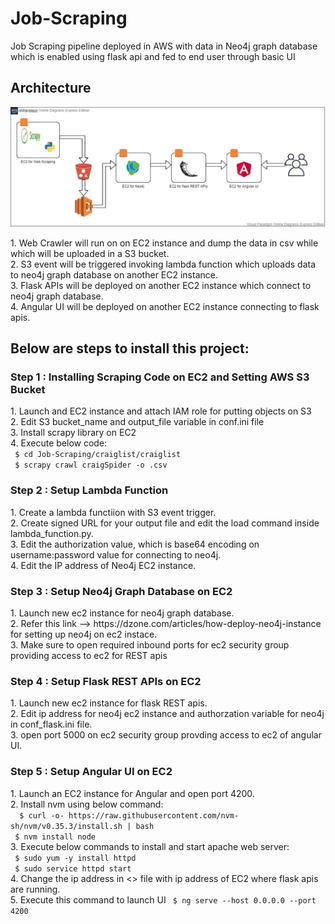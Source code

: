 # Job-Scraping
Job Scraping pipeline deployed in AWS with data in Neo4j graph database which is enabled using flask api and fed to end user through basic UI

## Architecture
![alt text](https://github.com/surjits254/Job-Scraping/blob/master/img/WebScraping_Architecture.jpg?raw=true)

<p>     1. Web Crawler will run on on EC2 instance and dump the data in csv while which will be uploaded in a S3 bucket. <br>
        2. S3 event will be triggered invoking lambda function which uploads data to neo4j graph database on another EC2 instance. <br>
        3. Flask APIs will be deployed on another EC2 instance which connect to neo4j graph database. <br>
        4. Angular UI will be deployed on another EC2 instance connecting to flask apis. </p>

## Below are steps to install this project:

### Step 1 : Installing Scraping Code on EC2 and Setting AWS S3 Bucket
<p> 1. Launch and EC2 instance and attach IAM role for putting objects on S3 <br>
    2. Edit S3 bucket_name and output_file variable in conf.ini file <br>
    3. Install scrapy library on EC2 <br>
    4. Execute below code: <br>
        <code> $ cd Job-Scraping/craiglist/craiglist </code> <br> 
        <code> $ scrapy crawl craigSpider -o <output_file you entered>.csv </code> </p>
        
### Step 2 : Setup Lambda Function
<p> 1. Create a lambda functiion with S3 event trigger. <br>
    2. Create signed URL for your output file and edit the load command inside lambda_function.py. <br>
    3. Edit the authorization value, which is base64 encoding on username:password value for connecting to neo4j. <br>
    4. Edit the IP address of Neo4j EC2 instance. </p>

### Step 3 : Setup Neo4j Graph Database on EC2
<p> 1. Launch new ec2 instance for neo4j graph database. <br>
    2. Refer this link --> https://dzone.com/articles/how-deploy-neo4j-instance for setting up neo4j on ec2 instace. <br>
    3. Make sure to open required inbound ports for ec2 security group providing access to ec2 for REST apis </p>

### Step 4 : Setup Flask REST APIs on EC2
<p> 1. Launch new ec2 instance for flask REST apis. <br>
    2. Edit ip address for neo4j ec2 instance and authorzation variable for neo4j in conf_flask.ini file. <br>
    3. open port 5000 on ec2 security group provding access to ec2 of angular UI. </p>

### Step 5 : Setup Angular UI on EC2
<p> 1. Launch an EC2 instance for Angular and open port 4200. <br>
    2. Install nvm using below command: <br>
        <code>  $ curl -o- https://raw.githubusercontent.com/nvm-sh/nvm/v0.35.3/install.sh | bash </code><br>
         <code> $ nvm install node </code> <br>
    3. Execute below commands to install and start apache web server: <br>
        <code> $ sudo yum -y install httpd </code><br>
        <code> $ sudo service httpd start </code><br>
    4. Change the ip address in <> file with ip address of EC2 where flask apis are running.<br>
    5. Execute this command to launch UI <code> $ ng serve --host 0.0.0.0 --port 4200 </code>
